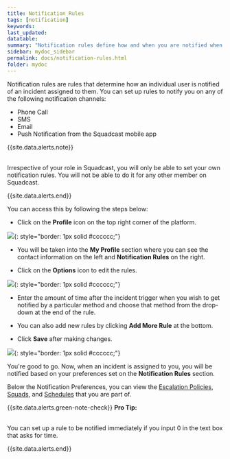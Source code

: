 ```yaml
---
title: Notification Rules
tags: [notification]
keywords: 
last_updated: 
datatable: 
summary: "Notification rules define how and when you are notified when an incident is assigned to you."
sidebar: mydoc_sidebar
permalink: docs/notification-rules.html
folder: mydoc
---
```


Notification rules are rules that determine how an individual user is notified of an incident assigned to them. 
You can set up rules to notify you on any of the following notification channels: 

- Phone Call
- SMS
- Email
- Push Notification from the Squadcast mobile app

{{site.data.alerts.note}}
<p><br/>Irrespective of your role in Squadcast, you will only be able to set your own notification rules. You will not be able to do it for any other member on Squadcast.</p>
{{site.data.alerts.end}}

You can access this by following the steps below: 

- Click on the **Profile** icon on the top right corner of the platform. 

![](images/notification_rules_1.png){: style="border: 1px solid #cccccc;"}

- You will be taken into the **My Profile** section where you can see the contact information on the left and **Notification Rules** on the right. 

- Click on the **Options** icon to edit the rules. 

![](images/notification_rules_2.png){: style="border: 1px solid #cccccc;"}

- Enter the amount of time after the incident trigger when you wish to get notified by a particular method and choose that method from the drop-down at the end of the rule. 

- You can also add new rules by clicking **Add More Rule** at the bottom.

- Click **Save** after making changes.

![](images/notification_rules_3.png){: style="border: 1px solid #cccccc;"}

You're good to go. Now, when an incident is assigned to you, you will be notified based on your preferences set on the **Notification Rules** section.

Below the Notification Preferences, you can view the [Escalation Policies](escalation-policies.html), [Squads](squads.html), and [Schedules](schedules.html) that you are part of.

{{site.data.alerts.green-note-check}}
<b>Pro Tip: </b>
<p><br/>You can set up a rule to be notified immediately if you input 0 in the text box that asks for time.</p>
{{site.data.alerts.end}}